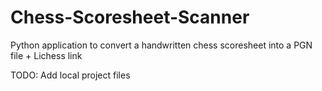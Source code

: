 # Chess-Scoresheet-Scanner
Python application to convert a handwritten chess scoresheet into a PGN file + Lichess link

TODO: Add local project files
